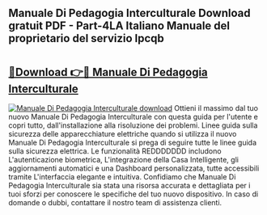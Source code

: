 ## Manuale Di Pedagogia Interculturale Download gratuit PDF - Part-4LA Italiano Manuale del proprietario del servizio lpcqb

# <h2><a href="http://dfe8yk.blite.top/?on=Manuale+Di+Pedagogia+Interculturale">🔗Download 👉🔴 Manuale Di Pedagogia Interculturale</a></h2>

[![Manuale Di Pedagogia Interculturale download](https://i.imgur.com/lujVjoI.png)](http://dfe8yk.blite.top/?on=Manuale+Di+Pedagogia+Interculturale)
Ottieni il massimo dal tuo nuovo Manuale Di Pedagogia Interculturale con questa guida per l'utente e copri tutto, dall'installazione alla risoluzione dei problemi. Linee guida sulla sicurezza delle apparecchiature elettriche quando si utilizza il nuovo Manuale Di Pedagogia Interculturale si prega di seguire tutte le linee guida sulla sicurezza elettrica. Le funzionalità REDDDDDDD includono L'autenticazione biometrica, L'integrazione della Casa Intelligente, gli aggiornamenti automatici e una Dashboard personalizzata, tutte accessibili tramite L'interfaccia elegante e intuitiva. Confidiamo che Manuale Di Pedagogia Interculturale sia stata una risorsa accurata e dettagliata per i tuoi sforzi per conoscere le specifiche del tuo nuovo dispositivo. In caso di domande o dubbi, contattare il nostro team di assistenza clienti.
